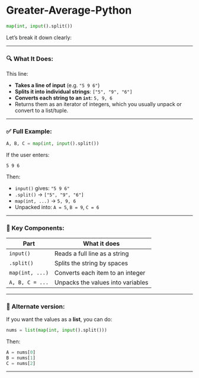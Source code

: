 ﻿# Greater-Average-Python


```python
map(int, input().split())
```

Let’s break it down clearly:

---

### 🔍 What It Does:

This line:

* **Takes a line of input** (e.g. `"5 9 6"`)
* **Splits it into individual strings**: `["5", "9", "6"]`
* **Converts each string to an `int`**: `5, 9, 6`
* Returns them as an iterator of integers, which you usually unpack or convert to a list/tuple.

---

### ✅ Full Example:

```python
A, B, C = map(int, input().split())
```

If the user enters:

```
5 9 6
```

Then:

* `input()` gives: `"5 9 6"`
* `.split()` → `["5", "9", "6"]`
* `map(int, ...)` → `5, 9, 6`
* Unpacked into: `A = 5`, `B = 9`, `C = 6`

---

### 📌 Key Components:

| Part            | What it does                      |
| --------------- | --------------------------------- |
| `input()`       | Reads a full line as a string     |
| `.split()`      | Splits the string by spaces       |
| `map(int, ...)` | Converts each item to an integer  |
| `A, B, C = ...` | Unpacks the values into variables |

---

### 🔁 Alternate version:

If you want the values as a **list**, you can do:

```python
nums = list(map(int, input().split()))
```

Then:

```python
A = nums[0]
B = nums[1]
C = nums[2]
```

---

